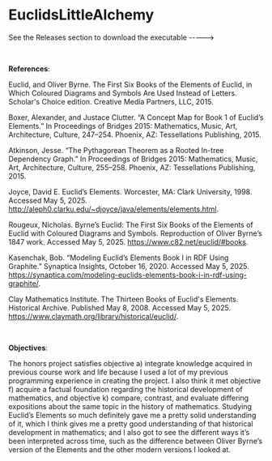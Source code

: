 # EuclidsLittleAlchemy
See the Releases section to download the executable ----->  


<br />


**References**:

Euclid, and Oliver Byrne. The First Six Books of the Elements of Euclid, in Which Coloured Diagrams and Symbols Are Used Instead of Letters. Scholar's Choice edition. Creative Media Partners, LLC, 2015.

Boxer, Alexander, and Justace Clutter. “A Concept Map for Book 1 of Euclid’s Elements.” In Proceedings of Bridges 2015: Mathematics, Music, Art, Architecture, Culture, 247–254. Phoenix, AZ: Tessellations Publishing, 2015.

Atkinson, Jesse. “The Pythagorean Theorem as a Rooted In-tree Dependency Graph.” In Proceedings of Bridges 2015: Mathematics, Music, Art, Architecture, Culture, 255–258. Phoenix, AZ: Tessellations Publishing, 2015.

Joyce, David E. Euclid’s Elements. Worcester, MA: Clark University, 1998. Accessed May 5, 2025. http://aleph0.clarku.edu/~djoyce/java/elements/elements.html.

Rougeux, Nicholas. Byrne’s Euclid: The First Six Books of the Elements of Euclid with Coloured Diagrams and Symbols. Reproduction of Oliver Byrne’s 1847 work. Accessed May 5, 2025. https://www.c82.net/euclid/#books.

Kasenchak, Bob. “Modeling Euclid’s Elements Book I in RDF Using Graphite.” Synaptica Insights, October 16, 2020. Accessed May 5, 2025. https://synaptica.com/modeling-euclids-elements-book-i-in-rdf-using-graphite/.

Clay Mathematics Institute. The Thirteen Books of Euclid's Elements. Historical Archive. Published May 8, 2008. Accessed May 5, 2025. https://www.claymath.org/library/historical/euclid/.  


<br />


**Objectives**:

The honors project satisfies objective a) integrate knowledge acquired in previous course work and life because I used a lot of my previous programming experience in creating the project. I also think it met objective f) acquire a factual foundation regarding the historical development of mathematics, and objective k) compare, contrast, and evaluate differing expositions about the same topic in the history of mathematics. Studying Euclid’s Elements so much definitely gave me a pretty solid understanding of it, which I think gives me a pretty good understanding of that historical development in mathematics; and I also got to see the different ways it’s been interpreted across time, such as the difference between Oliver Byrne’s version of the Elements and the other modern versions I looked at. 
